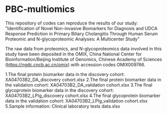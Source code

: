 # PBC-multiomics

This repository of codes can reproduce the results of our study:
"Identification of Novel Non-invasive Biomarkers for Diagnosis and UDCA Response Prediction in Primary Biliary Cholangitis Through Human Serum Proteomic and N-glycoproteomic Analyses: A Multicenter Study"

The raw data from proteomics, and N-glycoproteomics data involved in this study have been deposited in the OMIX, China National Center for Bioinformation/Beijing Institute of Genomics, Chinese Academy of Sciences (https://ngdc.cncb.ac.cn/omix) with accession codes OMIX009766.

1.The final protein biomarker data in the discovery cohort: 
XA04703B2_DA_discovery cohort.xlsx
2.The final protein biomarker data in the validation cohort: 
XA04703B2_DA_validation cohort.xlsx
3.The final glycoprotein biomarker data in the discovery cohort: 
XA04703B2_LPIg_discovery cohort.xlsx
4.The final glycoprotein biomarker data in the validation cohort: 
XA04703B2_LPIg_validation cohort.xlsx
5.Sample information: Clinical laboratory tests data.xlsx
